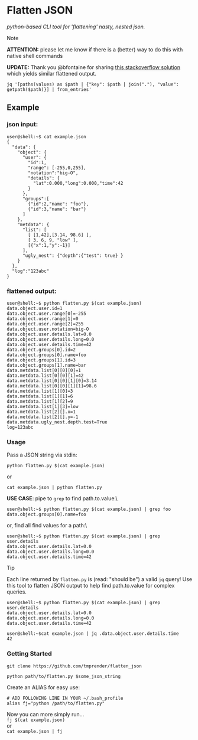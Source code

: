 # Flatten JSON
*python-based CLI tool for 'flattening' nasty, nested json.*

> [!NOTE]
> **ATTENTION:** please let me know if there is a (better) way to do this with native shell commands
>
> **UPDATE:** Thank you @bfontaine for sharing [this stackoverflow solution](https://stackoverflow.com/questions/37540717/flatten-nested-json-using-jq) which yields similar flattened output.
> 
> `jq '[paths(values) as $path | {"key": $path | join("."), "value": getpath($path)}] | from_entries'`

## Example

### json input:
```console
user@shell:~$ cat example.json
{
  "data": {
    "object": { 
      "user": {
        "id":1,
        "range": [-255,0,255],
        "notation":"big-O",
        "details": {
          "lat":0.000,"long":0.000,"time":42
        }
      },
      "groups":[
        {"id":2,"name": "foo"},
        {"id":3,"name": "bar"}
      ]
    },
    "metdata": {
      "list": [
        [ [1,42],[3.14, 98.6] ], 
        [ 3, 6, 9, "low" ],
        [{"x":1,"y":-1}]
      ],
      "ugly_nest": {"depth":{"test": true} }
    }
  },
  "log":"123abc"
}

```

### flattened output:

```console
user@shell:~$ python flatten.py $(cat example.json)
data.object.user.id=1
data.object.user.range[0]=-255
data.object.user.range[1]=0
data.object.user.range[2]=255
data.object.user.notation=big-O
data.object.user.details.lat=0.0
data.object.user.details.long=0.0
data.object.user.details.time=42
data.object.groups[0].id=2
data.object.groups[0].name=foo
data.object.groups[1].id=3
data.object.groups[1].name=bar
data.metdata.list[0][0][0]=1
data.metdata.list[0][0][1]=42
data.metdata.list[0][0][1][0]=3.14
data.metdata.list[0][0][1][1]=98.6
data.metdata.list[1][0]=3
data.metdata.list[1][1]=6
data.metdata.list[1][2]=9
data.metdata.list[1][3]=low
data.metdata.list[2][].x=1
data.metdata.list[2][].y=-1
data.metdata.ugly_nest.depth.test=True
log=123abc
```

### Usage
Pass a JSON string via stdin: 

```
python flatten.py $(cat example.json)
```

or
```
cat example.json | python flatten.py
```

**USE CASE**: pipe to `grep` to find path.to.value:\
```console
user@shell:~$ python flatten.py $(cat example.json) | grep foo
data.object.groups[0].name=foo
```

or, find all find values for a path:\

```console
user@shell:~$ python flatten.py $(cat example.json) | grep user.details
data.object.user.details.lat=0.0
data.object.user.details.long=0.0
data.object.user.details.time=42
```

> [!TIP] 
> Each line returned by `flatten.py` is (read: "should be") a valid `jq` query! Use this tool to flatten JSON output to help find path.to.value for complex queries.

```console
user@shell:~$ python flatten.py $(cat example.json) | grep user.details
data.object.user.details.lat=0.0
data.object.user.details.long=0.0
data.object.user.details.time=42

user@shell:~$cat example.json | jq .data.object.user.details.time
42
```

### Getting Started
`git clone https://github.com/tmprender/flatten_json`

`python path/to/flatten.py $some_json_string`

Create an ALIAS for easy use:
```
# ADD FOLLOWING LINE IN YOUR ~/.bash_profile
alias fj="python /path/to/flatten.py"
```
Now you can more simply run... \
`fj $(cat example.json)`\
or\
`cat example.json | fj`

 
